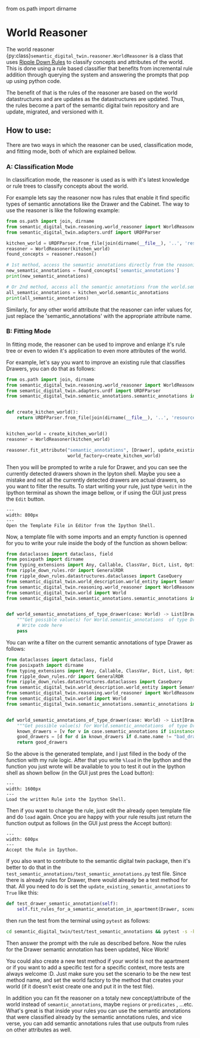 from os.path import dirname

# World Reasoner

The world reasoner {py:class}`semantic_digital_twin.reasoner.WorldReasoner` is a class that uses [Ripple Down Rules](https://github.com/AbdelrhmanBassiouny/ripple_down_rules/tree/main)
to classify concepts and attributes of the world. This is done using a rule based classifier that benefits from incremental
rule addition through querying the system and answering the prompts that pop up using python code.

The benefit of that is the rules of the reasoner are based on the world datastructures and are updates as the datastructures
are updated. Thus, the rules become a part of the semantic digital twin repository and are update, migrated, and versioned with it.

## How to use:

There are two ways in which the reasoner can be used, classification mode, and fitting mode, both of which are explained
bellow.

### A: Classification Mode

In classification mode, the reasoner is used as is with it's latest knowledge or rule trees to classify concepts about the
world.

For example lets say the reasoner now has rules that enable it find specific types of semantic annotations like the Drawer and the Cabinet.
The way to use the reasoner is like the following example:

```python
from os.path import join, dirname
from semantic_digital_twin.reasoning.world_reasoner import WorldReasoner
from semantic_digital_twin.adapters.urdf import URDFParser

kitchen_world = URDFParser.from_file(join(dirname(__file__), '..', 'resources', 'urdf', 'kitchen-small.urdf')).parse()
reasoner = WorldReasoner(kitchen_world)
found_concepts = reasoner.reason()

# 1st method, access the semantic annotations directly from the reasoning result
new_semantic_annotations = found_concepts['semantic_annotations']
print(new_semantic_annotations)

# Or 2nd method, access all the semantic annotations from the world.semantic_annotations, but this will include all semantic annotations not just the new ones.
all_semantic_annotations = kitchen_world.semantic_annotations
print(all_semantic_annotations)
```

Similarly, for any other world attribute that the reasoner can infer values for, just replace the 'semantic_annotations' with the 
appropriate attribute name.

### B: Fitting Mode

In fitting mode, the reasoner can be used to improve and enlarge it's rule tree or even to widen it's application to even
more attributes of the world.

For example, let's say you want to improve an existing rule that classifies Drawers, you can do that as follows:

```python
from os.path import join, dirname
from semantic_digital_twin.reasoning.world_reasoner import WorldReasoner
from semantic_digital_twin.adapters.urdf import URDFParser
from semantic_digital_twin.semantic_annotations.semantic_annotations import Drawer


def create_kitchen_world():
    return URDFParser.from_file(join(dirname(__file__), '..', 'resources', 'urdf', 'kitchen-small.urdf')).parse()


kitchen_world = create_kitchen_world()
reasoner = WorldReasoner(kitchen_world)

reasoner.fit_attribute("semantic_annotations", [Drawer], update_existing_semantic_annotations=True,
                       world_factory=create_kitchen_world)
```

Then you will be prompted to write a rule for Drawer, and you can see the currently detected drawers shown in the Ipyton
shell. Maybe you see a mistake and not all the currently detected drawers are actual drawers, so you want to filter the
results. To start writing your rule, just type `%edit` in the Ipython terminal as shown the image bellow, or if using
the GUI just press the `Edit` button.

```{figure} _static/images/write_edit_in_ipython.png
---
width: 800px
---
Open the Template File in Editor from the Ipython Shell.
```

Now, a template file with some imports and an empty function is openned for you to write your rule inside the body of
the function as shown bellow:

```python
from dataclasses import dataclass, field
from posixpath import dirname
from typing_extensions import Any, Callable, ClassVar, Dict, List, Optional, Type, Union
from ripple_down_rules.rdr import GeneralRDR
from ripple_down_rules.datastructures.dataclasses import CaseQuery
from semantic_digital_twin.world_description.world_entity import SemanticAnnotation
from semantic_digital_twin.reasoning.world_reasoner import WorldReasoner
from semantic_digital_twin.world import World
from semantic_digital_twin.semantic_annotations.semantic_annotations import Drawer


def world_semantic_annotations_of_type_drawer(case: World) -> List[Drawer]:
    """Get possible value(s) for World.semantic_annotations  of type Drawer."""
    # Write code here
    pass
```

You can write a filter on the current semantic annotations of type Drawer as follows:

```python
from dataclasses import dataclass, field
from posixpath import dirname
from typing_extensions import Any, Callable, ClassVar, Dict, List, Optional, Type, Union
from ripple_down_rules.rdr import GeneralRDR
from ripple_down_rules.datastructures.dataclasses import CaseQuery
from semantic_digital_twin.world_description.world_entity import SemanticAnnotation
from semantic_digital_twin.reasoning.world_reasoner import WorldReasoner
from semantic_digital_twin.world import World
from semantic_digital_twin.semantic_annotations.semantic_annotations import Drawer


def world_semantic_annotations_of_type_drawer(case: World) -> List[Drawer]:
    """Get possible value(s) for World.semantic_annotations  of type Drawer."""
    known_drawers = [v for v in case.semantic_annotations if isinstance(v, Drawer)]
    good_drawers = [d for d in known_drawers if d.name.name != "bad_drawer"]
    return good_drawers
```

So the above is the generated template, and I just filled in the body of the function with my rule logic. After that
you write `%load` in the Ipython and the function you just wrote will be available to you to test it out in the Ipython
shell as shown bellow (in the GUI just pres the Load button):

```{figure} _static/images/load_rule_and_test_it.png
---
width: 1600px
---
Load the written Rule into the Ipython Shell.
```

Then if you want to change the rule, just edit the already open template file and do `load` again. Once you are happy
with your rule results just return the function output as follows (in the GUI just press the Accept button):

```{figure} _static/images/accept_rule.png
---
width: 600px
---
Accept the Rule in Ipython.
```

If you also want to contribute to the semantic digital twin package, then it's better to do that in the `test_semantic_annotations/test_semantic_annotations.py`
test file. Since there is already rules for Drawer, there would already be a test method for that. All you need to do is
set the `update_existing_semantic_annotations` to `True` like this:

```python
def test_drawer_semantic_annotation(self):
    self.fit_rules_for_a_semantic_annotation_in_apartment(Drawer, scenario=self.test_drawer_semantic_annotation, update_existing_semantic_annotations=True)
```
then run the test from the terminal using `pytest` as follows:
```bash
cd semantic_digital_twin/test/test_semantic_annotations && pytest -s -k "test_drawer_semantic_annotation"
```
Then answer the prompt with the rule as described before. Now the rules for the Drawer semantic annotation has been updated, Nice Work!

You could also create a new test method if your world is not the apartment or if you want to add a specific test for a
specific context, more tests are always welcome :D. Just make sure you set the scenario to be the new test method name,
and set the world factory to the method that creates your world (if it doesn't exist create one and put it in the test 
file).

In addition you can fit the reasoner on a totaly new concept/attribute of the world instead of `semantic_annotations`, maybe `regions`
or `predicates` , ...etc. What's great is that inside your rules you can use the semantic annotations that were classified already by
the semantic annotations rules, and vice verse, you can add semantic annotations rules that use outputs from rules on other attributes as well.
